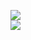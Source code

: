 [![](https://img.shields.io/badge/Made%20With-Github%20Spray-lightgrey.svg?style=for-the-badge&logo=github)](https://github.com/Annihil/github-spray#8094)  
[![](https://i.imgur.com/2DrTn0Z.gif)](https://github.com/Annihil/github-spray)